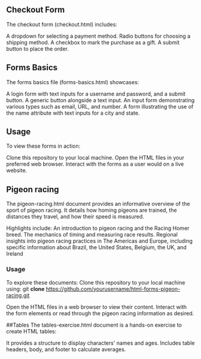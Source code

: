
## Checkout Form

The checkout form (checkout.html) includes:

A dropdown for selecting a payment method.
Radio buttons for choosing a shipping method.
A checkbox to mark the purchase as a gift.
A submit button to place the order.

## Forms Basics

The forms basics file (forms-basics.html) showcases:

A login form with text inputs for a username and password, and a submit button.
A generic button alongside a text input.
An input form demonstrating various types such as email, URL, and number.
A form illustrating the use of the name attribute with text inputs for a city and state.

## Usage

To view these forms in action:

Clone this repository to your local machine.
Open the HTML files in your preferred web browser.
Interact with the forms as a user would on a live website.

## Pigeon racing
The pigeon-racing.html document provides an informative overview of the sport of pigeon racing. It details how homing pigeons are trained, the distances they travel, and how their speed is measured.

Highlights include:
An introduction to pigeon racing and the Racing Homer breed.
The mechanics of timing and measuring race results.
Regional insights into pigeon racing practices in The Americas and Europe, including specific information about Brazil, the United States, Belgium, the UK, and Ireland

### Usage

To explore these documents:
Clone this repository to your local machine using: git **clone** https://github.com/yourusername/html-forms-pigeon-racing.git

Open the HTML files in a web browser to view their content.
Interact with the form elements or read through the pigeon racing information as desired.

##Tables
The tables-exercise.html document is a hands-on exercise to create HTML tables:

It provides a structure to display characters' names and ages.
Includes table headers, body, and footer to calculate averages.
